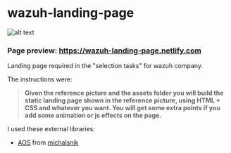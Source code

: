 # wazuh-landing-page

  
  

![alt text](https://github.com/AngelQuesada/wazuh-landing-page/blob/master/images/git_preview.jpg?raw=true)

[](https://app.netlify.com/sites/wazuh-landing-page/deploys)
###  Page preview: <a href="https://wazuh-landing-page.netlify.com" target="_blank">https://wazuh-landing-page.netlify.com</a>

  

Landing page required in the "selection tasks" for wazuh company.

  

The instructions were:

  

>**Given the reference picture and the assets folder you will build the static landing page shown in the reference picture, using HTML + CSS and whatever you want. You will get some extra points if you add some animation or js effects on the page.**

  
  

I used these external libraries:

  

-  [AOS](https://github.com/michalsnik/aos) from [michalsnik](https://github.com/michalsnik)